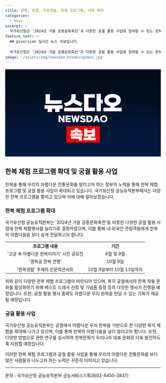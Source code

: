 ```yaml
---
title: 한복, 궁궐, 무료관람, 한복 프로그램, 대폭 확대
categories:
  - News
excerpt: >
  국가유산청은 '2024년 가을 궁중문화축전'과 다양한 궁궐 활용 사업에 참여할 수 있는 한복 체험행사를 확대한다. 한복을 입고 궁궐을 산책하는 '왕가의 산책', 궁중 연향, 전통복식 제작 과정 체험 등의 프로그램이 마련되며, 한복에 관심을 높이기 위한 사진 공모전과 온라인 프로그램도 진행된다. 궁궐 내에서도 한복을 만날 수 있는 활동이 기획되며, 국가무형유산으로 지정된 한복문화의 확대를 위한 학술조사연구도 추진된다.
feature_text: >
  ## pcversion 실시간 뉴스 속보입니다.

  국가유산청은 '2024년 가을 궁중문화축전'과 다양한 궁궐 활용 사업에 참여할 수 있는 한복 체험행사를 확대한다. 한복을 입고 궁궐을 산책하는 '왕가의 산책', 궁중 연향, 전통복식 제작 과정 체험 등의 프로그램이 마련되며, 한복에 관심을 높이기 위한 사진 공모전과 온라인 프로그램도 진행된다. 궁궐 내에서도 한복을 만날 수 있는 활동이 기획되며, 국가무형유산으로 지정된 한복문화의 확대를 위한 학술조사연구도 추진된다.
image: '/assets/img/newsdao_breakingnews.jpg'
---
```


<p><img src="/assets/img/newsdao_breakingnews.jpg" alt="pcversion 속보" /></p>

<h2 data-ke-size="size26">한복 체험 프로그램 확대 및 궁궐 활용 사업</h2>

<p data-ke-size="size16">한복을 통해 우리의 아름다운 전통문화를 알리고자 하는 정부의 노력을 통해 한복 체험 프로그램 및 궁궐 활용 사업이 확대되고 있습니다. 국가유산청 궁능유적본부에서는 다양한 한복 프로그램을 펼치고 있으며 이에 대해 알아보겠습니다.</p>

<h3><b>한복 체험 프로그램 확대</b></h3>

<p data-ke-size="size16">국가유산청 궁능유적본부는 '2024년 가을 궁중문화축전'을 비롯한 다양한 궁궐 활용 사업에 한복 체험행사를 늘리기로 결정하였으며, 이를 통해 내·외국인 관람객들에게 한복의 아름다움을 보다 쉽게 전달하고자 합니다.</p>

<table>
  <tr>
    <td style="text-align: center; height: 17px;"><b>프로그램 내용</b></td>
    <td style="text-align: center; height: 17px;"><b>기간</b></td>
  </tr>
  <tr>
    <td style="text-align: center; height: 17px;">'고궁 속 아름다운 한복이야기' 사진 공모전</td>
    <td style="text-align: center; height: 17px;">8월 및 9월</td>
  </tr>
  <tr>
    <td style="text-align: center; height: 17px;">'경복궁 한복 연향'</td>
    <td style="text-align: center; height: 17px;">10월 9일</td>
  </tr>
  <tr>
    <td style="text-align: center; height: 17px;">'한복생활' 주제의 인문학콘서트</td>
    <td style="text-align: center; height: 17px;">10월 9일부터 10월 13일까지</td>
  </tr>
</table>

<p data-ke-size="size16">위와 같이 다양한 한복 체험 프로그램이 마련되어 있으며, 특히 궁궐에서의 한복 착용 문화를 활성화하기 위해 베스트 드레서 선정 및 기념품 증정 등의 다양한 행사가 진행될 예정입니다. 또한, 궁궐 활용 행사 중에도 아름다운 우리 한복을 만날 수 있는 기회가 제공될 예정입니다.</p>

<h3><b>궁궐 활용 사업</b></h3>

<p data-ke-size="size16">국가유산청 궁능유적본부는 궁궐에서 아름다운 우리 한복을 기반으로 한 다양한 복식 체험을 확대해 나가고 있으며, 이를 통해 한복의 아름다움을 널리 알리고자 합니다. 또한, 다양한 방법으로 관련 연구를 실시하여 한복문화가 우리나라 대표 문화로 더욱 발전하도록 지원할 예정입니다.</p>

<p data-ke-size="size16">이러한 한복 체험 프로그램과 궁궐 활용 사업을 통해 우리의 아름다운 전통문화를 보다 많은 사람들과 나누고자 하는 노력은 꾸준히 이어지고 있습니다.</p>

<hr>

<p data-ke-size="size16">문의 : 국가유산청 궁능유적본부 궁능서비스기획과(02-6450-3837)</p>


